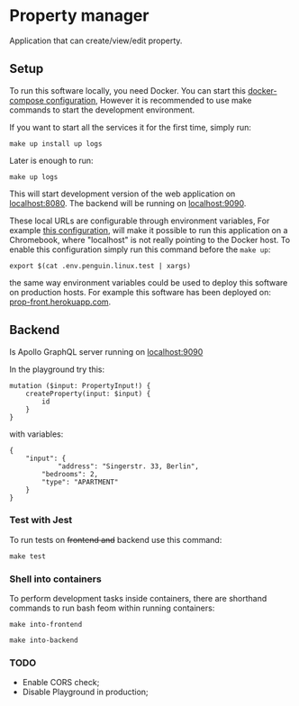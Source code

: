 # Property manager

Application that can create/view/edit property.

## Setup

To run this software locally, you need Docker.
You can start this [docker-compose configuration](./docker-compose.yml),
However it is recommended to use make commands to start the development environment.
 
If you want to start all the services it for the first time,
simply run:

    make up install up logs

Later is enough to run:

    make up logs

This will start development version of the web application on
[localhost:8080](http://localhost:8080).
The backend will be running on [localhost:9090](http://localhost:9090).

These local URLs are configurable through environment variables,
For example [this configuration](./env.penguin.linux.test), 
will make it possible to run this application on a Chromebook,
where "localhost" is not really pointing to the Docker host.
To enable this configuration simply run this command before the `make up`:

    export $(cat .env.penguin.linux.test | xargs)

the same way environment variables could be used to deploy this software
on production hosts. For example this software has been deployed on:
[prop-front.herokuapp.com](https://prop-front.herokuapp.com).

## Backend

Is Apollo GraphQL server running on [localhost:9090](http://localhost:9090)

In the playground try this:

    mutation ($input: PropertyInput!) {
        createProperty(input: $input) {
            id
        }
    }

with variables:

    {
        "input": { 
                "address": "Singerstr. 33, Berlin",
            "bedrooms": 2,
            "type": "APARTMENT"
        }
    }

### Test with Jest

To run tests on ~~frontend and~~ backend use this command:

    make test

### Shell into containers

To perform development tasks inside containers,
there are shorthand commands to run bash feom within running containers:

    make into-frontend

    make into-backend

### TODO

- Enable CORS check;
- Disable Playground in production;